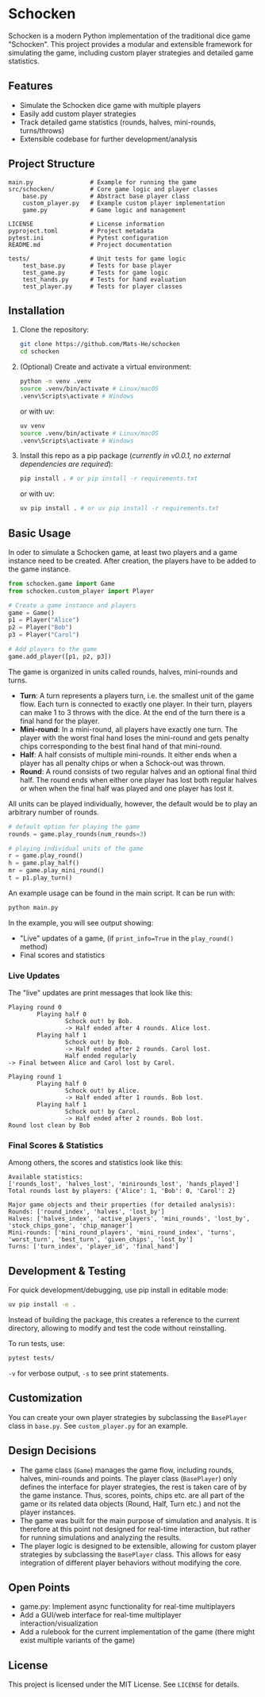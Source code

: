 # Schocken

Schocken is a modern Python implementation of the traditional dice game "Schocken". This project provides a modular and extensible framework for simulating the game, including custom player strategies and detailed game statistics.

## Features
- Simulate the Schocken dice game with multiple players
- Easily add custom player strategies
- Track detailed game statistics (rounds, halves, mini-rounds, turns/throws)
- Extensible codebase for further development/analysis

## Project Structure
```
main.py                # Example for running the game
src/schocken/          # Core game logic and player classes
    base.py            # Abstract base player class
    custom_player.py   # Example custom player implementation
    game.py            # Game logic and management

LICENSE                # License information
pyproject.toml         # Project metadata
pytest.ini             # Pytest configuration
README.md              # Project documentation

tests/                 # Unit tests for game logic
    test_base.py       # Tests for base player
    test_game.py       # Tests for game logic
    test_hands.py      # Tests for hand evaluation
    test_player.py     # Tests for player classes
```

## Installation
1. Clone the repository:
   ```bash
   git clone https://github.com/Mats-He/schocken
   cd schocken
   ```
2. (Optional) Create and activate a virtual environment:
   ```bash
   python -m venv .venv
   source .venv/bin/activate # Linux/macOS
   .venv\Scripts\activate # Windows
   ```
   or with uv:
   ```bash
   uv venv
   source .venv/bin/activate # Linux/macOS
   .venv\Scripts\activate # Windows
    ```

3. Install this repo as a pip package (*currently in v0.0.1, no external dependencies are required*):
   ```bash
   pip install . # or pip install -r requirements.txt
   ```
   or with uv:
   ```bash
   uv pip install . # or uv pip install -r requirements.txt
    ```

## Basic Usage
In oder to simulate a Schocken game, at least two players and a game instance need to be created.
After creation, the players have to be added to the game instance.
```python
from schocken.game import Game
from schocken.custom_player import Player

# Create a game instance and players
game = Game()
p1 = Player("Alice")
p2 = Player("Bob")
p3 = Player("Carol")

# Add players to the game
game.add_player([p1, p2, p3])
```
The game is organized in units called rounds, halves, mini-rounds and turns.
- **Turn**: A turn represents a players turn, i.e. the smallest unit of the game flow. Each turn is connected to exactly one player. In their turn, players can make 1 to 3 throws with the dice. At the end of the turn there is a final hand for the player.
- **Mini-round**: In a mini-round, all players have exactly one turn. The player with the worst final hand loses the mini-round and gets penalty chips corresponding to the best final hand of that mini-round.
- **Half**: A half consists of multiple mini-rounds. It either ends when a player has all penalty chips or when a Schock-out was thrown.
- **Round**: A round consists of two regular halves and an optional final third half. The round ends when either one player has lost both regular halves or when when the final half was played and one player has lost it.

All units can be played individually, however, the default would be to play an arbitrary number of rounds.
```python
# default option for playing the game
rounds = game.play_rounds(num_rounds=3)

# playing individual units of the game
r = game.play_round()
h = game.play_half()
mr = game.play_mini_round()
t = p1.play_turn()
```

An example usage can be found in the main script. It can be run with:
```bash
python main.py
```

In the example, you will see output showing:
- "Live" updates of a game, (if `print_info=True` in the `play_round()` method)
- Final scores and statistics

### Live Updates
The "live" updates are print messages that look like this:
```
Playing round 0
        Playing half 0
                Schock out! by Bob.
                -> Half ended after 4 rounds. Alice lost.
        Playing half 1
                Schock out! by Bob.
                -> Half ended after 2 rounds. Carol lost.
                Half ended regularly
-> Final between Alice and Carol lost by Carol.

Playing round 1
        Playing half 0
                Schock out! by Alice.
                -> Half ended after 1 rounds. Bob lost.
        Playing half 1
                Schock out! by Carol.
                -> Half ended after 2 rounds. Bob lost.
Round lost clean by Bob
```
### Final Scores & Statistics
Among others, the scores and statistics look like this:
```
Available statistics:
['rounds_lost', 'halves_lost', 'minirounds_lost', 'hands_played']
Total rounds lost by players: {'Alice': 1, 'Bob': 0, 'Carol': 2}

Major game objects and their properties (for detailed analysis):
Rounds: ['round_index', 'halves', 'lost_by']
Halves: ['halves_index', 'active_players', 'mini_rounds', 'lost_by', 'stock_chips_gone', 'chip_manager']
Mini-rounds: ['mini_round_players', 'mini_round_index', 'turns', 'worst_turn', 'best_turn', 'given_chips', 'lost_by']
Turns: ['turn_index', 'player_id', 'final_hand']
```

## Development & Testing
For quick development/debugging, use pip install in editable mode:
```bash
uv pip install -e .
```
Instead of building the package, this creates a reference to the current directory, allowing to modify and test the code without reinstalling.

To run tests, use:
```bash
pytest tests/
```
`-v` for verbose output, `-s` to see print statements.

## Customization
You can create your own player strategies by subclassing the `BasePlayer` class in `base.py`. See `custom_player.py` for an example.


## Design Decisions
- The game class (`Game`) manages the game flow, including rounds, halves, mini-rounds and points. The player class (`BasePlayer`) only defines the interface for player strategies, the rest is taken care of by the game instance. Thus, scores, points, chips etc. are all part of the game or its related data objects (Round, Half, Turn etc.) and not the player instances.
- The game was built for the main purpose of simulation and analysis. It is therefore at this point not designed for real-time interaction, but rather for running simulations and analyzing the results.
- The player logic is designed to be extensible, allowing for custom player strategies by subclassing the `BasePlayer` class. This allows for easy integration of different player behaviors without modifying the core. 

## Open Points
- game.py: Implement async functionality for real-time multiplayers
- Add a GUI/web interface for real-time multiplayer interaction/visualization
- Add a rulebook for the current implementation of the game (there might exist multiple variants of the game)

## License
This project is licensed under the MIT License. See `LICENSE` for details.
